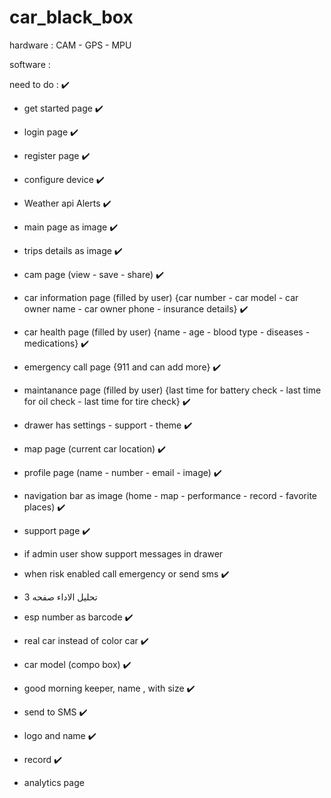 # car_black_box

hardware :
    CAM - GPS - MPU 

software :

need to do : ✔️

- get started page  ✔️
- login page  ✔️
- register page  ✔️
- configure device  ✔️
- Weather api Alerts    ✔️
- main page as image    ✔️
- trips details as image  ✔️
- cam page (view - save - share)   ✔️
- car information page (filled by user) {car number - car model - car owner name - car owner phone - insurance details}  ✔️
- car health page (filled by user) {name - age - blood type - diseases - medications}   ✔️
- emergency call page {911 and can add more}   ✔️
- maintanance page (filled by user) {last time for battery check - last time for oil check - last time for tire check}    ✔️
- drawer has settings - support - theme  ✔️
- map page (current car location) ✔️
- profile page (name - number - email - image)  ✔️
- navigation bar as image (home - map - performance - record - favorite places)  ✔️ 
- support page ✔️
- if admin user show support messages in drawer
- when risk enabled call emergency or send sms ✔️
- 3 تحليل الاداء صفحه 

- esp number as barcode   ✔️
- real car instead of color car  ✔️
- car model (compo box)  ✔️
- good morning keeper, name , with size   ✔️
- send to SMS ✔️
- logo and name  ✔️
- record ✔️
- analytics page


